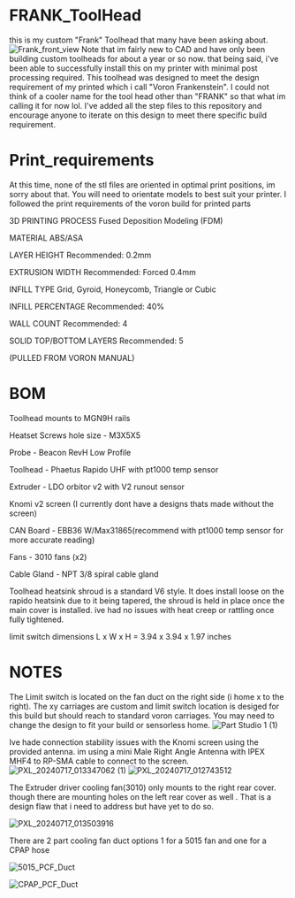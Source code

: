 # FRANK_ToolHead
this is my custom "Frank" Toolhead that many have been asking about. 
![Frank_front_view](https://github.com/user-attachments/assets/4cef0245-cc67-44f8-abb1-b873dc5ebb6f)
 Note that im fairly new to CAD and have only been building custom toolheads for about a year or so now. that being said, i've been able to successfully install this on my printer with minimal post processing 
 required. 
This toolhead was designed to meet the design requirement of my printed which i call "Voron Frankenstein". I could not think of a cooler name for the tool head other than "FRANK" so that what im calling it for now lol. I've added all the step files to this repository and encourage anyone to iterate on this design to meet there specific build requirement.   
# Print_requirements 
 At this time, none of the stl files are oriented in optimal print positions, im sorry about that. You will need to orientate models to best suit your printer.
 I followed the print requirements of the voron build for printed parts
 
3D PRINTING PROCESS
Fused Deposition Modeling (FDM)

MATERIAL
ABS/ASA

LAYER HEIGHT
Recommended: 0.2mm

EXTRUSION WIDTH
Recommended: Forced 0.4mm

INFILL TYPE
Grid, Gyroid, Honeycomb, Triangle or Cubic

INFILL PERCENTAGE
Recommended: 40%

WALL COUNT
Recommended: 4

SOLID TOP/BOTTOM LAYERS
Recommended: 5

(PULLED FROM VORON MANUAL)

# BOM 
Toolhead mounts to MGN9H rails 

Heatset Screws hole size - M3X5X5

Probe - Beacon RevH Low Profile

Toolhead - Phaetus Rapido UHF with pt1000 temp sensor 

Extruder - LDO orbitor v2 with V2 runout sensor 

Knomi v2 screen (I currently dont have a designs thats made without the screen)

CAN Board - EBB36 W/Max31865(recommend with pt1000 temp sensor for more accurate reading)

Fans - 3010 fans (x2)

Cable Gland - NPT 3/8 spiral cable gland 

Toolhead heatsink  shroud is a standard V6 style. It does install loose on the rapido heatsink due to it being tapered, the shroud is held in place once the main cover is installed. ive had no issues with heat creep or rattling once fully tightened. 

limit switch  dimensions L x W x H =	3.94 x 3.94 x 1.97 inches

# NOTES
The Limit switch is located on the fan duct on the right side (i home x to the right). The xy carriages are custom and limit switch location is desiged 
for this build but should reach to standard voron carriages. You may need to change the design to fit your build or sensorless home. 
![Part Studio 1 (1)](https://github.com/user-attachments/assets/96b011b0-05b6-47e7-9ae2-f275275992e9)


Ive hade connection stability issues with the Knomi screen using the provided antenna. im using a mini Male Right Angle Antenna with IPEX MHF4 to RP-SMA cable to connect to the screen. 
![PXL_20240717_013347062 (1)](https://github.com/user-attachments/assets/801ebe08-832b-49cb-93ce-41089930ef13)
![PXL_20240717_012743512](https://github.com/user-attachments/assets/0bf3882e-db01-4648-baa5-ec9bfa8d387d)


The Extruder driver cooling fan(3010) only mounts to the right rear cover. though there are mounting holes on the left rear cover as well . That is a design flaw that i need to address but have yet to do so. 

![PXL_20240717_013503916](https://github.com/user-attachments/assets/a2dbd077-b394-43e2-836f-aedfbcca220d)

There are 2 part cooling fan duct options 1 for a 5015 fan and one for a CPAP hose 

![5015_PCF_Duct](https://github.com/user-attachments/assets/8e7868ac-4240-4b8f-aac5-7d90a8ef3ad0)

![CPAP_PCF_Duct](https://github.com/user-attachments/assets/911a6018-fc62-4f84-83cd-4663b0a348d5)


